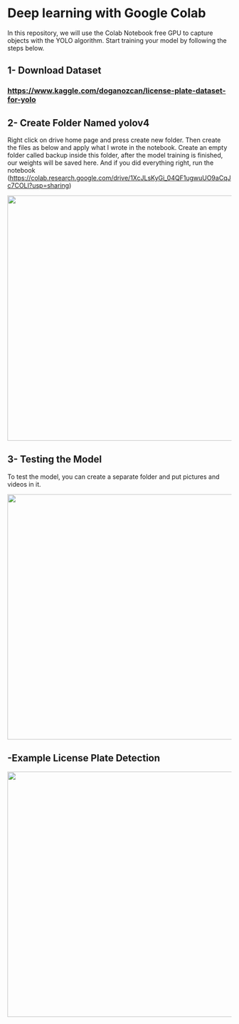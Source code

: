 # Deep learning with Google Colab
  In this repository, we will use the Colab Notebook free GPU to capture objects with the YOLO algorithm. Start training your model by following the steps below.
  
  
## 1- Download Dataset 
### https://www.kaggle.com/doganozcan/license-plate-dataset-for-yolo

## 2- Create Folder Named yolov4
Right click on drive home page and press create new folder. Then create the files as below and apply what I wrote in the notebook. Create an empty folder called backup inside this folder, after the model training is finished, our weights will be saved here. And if you did everything right, run the notebook (https://colab.research.google.com/drive/1XcJLsKyGi_04QF1ugwuUO9aCqJc7COLI?usp=sharing)

<p align="center"><img src="https://user-images.githubusercontent.com/77979910/157541599-98e23230-c06b-4f4c-a0b1-d054bd0080db.jpg" width="550"\></p>

## 3- Testing the Model
To test the model, you can create a separate folder and put pictures and videos in it.
<p align="center"><img src="https://user-images.githubusercontent.com/77979910/157544135-338b0b81-f0a4-4807-b326-d7f8b812d3a2.jpg" width="550"\></p>

## -Example License Plate Detection
<p align="center"><img src="https://user-images.githubusercontent.com/77979910/157552264-09f22865-7c80-499e-9723-506572a5b8f6.gif" width="550"\></p>
